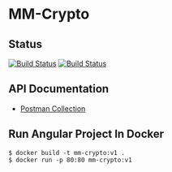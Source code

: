 # MM-Crypto

## Status
[![Build Status](https://dev.azure.com/elmoufidmohamed/MM-Crypto/_apis/build/status/CI%20Pipeline?branchName=master)](https://dev.azure.com/elmoufidmohamed/MM-Crypto/_build/latest?definitionId=4&branchName=master)
[![Build Status](https://dev.azure.com/elmoufidmohamed/MM-Crypto/_apis/build/status/CD%20Pipeline?branchName=release)](https://dev.azure.com/elmoufidmohamed/MM-Crypto/_build/latest?definitionId=7&branchName=release)

## API Documentation
* [Postman Collection](https://documenter.getpostman.com/view/11121025/Szf9V6zz?version=latest)


## Run Angular Project In Docker
```
$ docker build -t mm-crypto:v1 .
$ docker run -p 80:80 mm-crypto:v1
```
